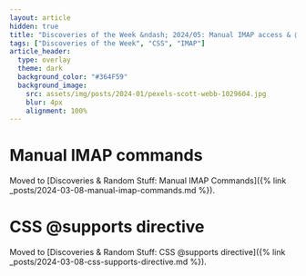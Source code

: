 ```yaml
---
layout: article
hidden: true
title: "Discoveries of the Week &ndash; 2024/05: Manual IMAP access & @supports in CSS"
tags: ["Discoveries of the Week", "CSS", "IMAP"]
article_header:
  type: overlay
  theme: dark
  background_color: "#364F59"
  background_image:
    src: assets/img/posts/2024-01/pexels-scott-webb-1029604.jpg
    blur: 4px
    alignment: 100%
---
```


# Manual IMAP commands
Moved to [Discoveries & Random Stuff: Manual IMAP Commands]({% link _posts/2024-03-08-manual-imap-commands.md %}).

# CSS @supports directive
Moved to [Discoveries & Random Stuff: CSS @supports directive]({% link _posts/2024-03-08-css-supports-directive.md %}).
